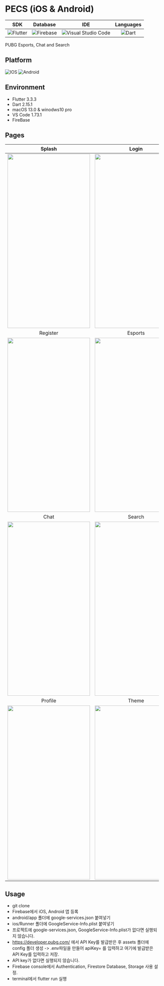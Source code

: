 # PECS (iOS & Android)

|SDK|Database|IDE|Languages|
|:---:|:---:|:---:|:---:|
|![Flutter](https://img.shields.io/badge/Flutter-%2302569B.svg?style=for-the-badge&logo=Flutter&logoColor=white)|![Firebase](https://img.shields.io/badge/firebase-%23039BE5.svg?style=for-the-badge&logo=firebase)|![Visual Studio Code](https://img.shields.io/badge/Visual%20Studio%20Code-0078d7.svg?style=for-the-badge&logo=visual-studio-code&logoColor=white)|![Dart](https://img.shields.io/badge/dart-%230175C2.svg?style=for-the-badge&logo=dart&logoColor=white)|

PUBG Esports, Chat and Search

## Platform

![IOS](https://img.shields.io/badge/iOS-000000?style=for-the-badge&logo=ios&logoColor=white) ![Android](https://img.shields.io/badge/Android-3DDC84?style=for-the-badge&logo=android&logoColor=white)

## Environment

- Flutter 3.3.3
- Dart 2.15.1
- macOS 13.0 & winodws10 pro
- VS Code 1.73.1
- FireBase

## Pages

|Splash|Login|
|:---:|:---:|
|<img src="https://user-images.githubusercontent.com/55680319/201604894-919b2a87-e0a3-43ee-9eaa-6b0c57bd074d.gif" width="270" height="570">|<img src="https://user-images.githubusercontent.com/55680319/201604644-c973f665-e927-43a6-a766-e93fc5e24dd0.gif" width="270" height="570">|
|Register|Esports|
|<img src="https://user-images.githubusercontent.com/55680319/201604744-e7a5f27a-636a-4ec9-b03f-296a36cf2307.gif" width="270" height="570">|<img src="https://user-images.githubusercontent.com/55680319/201605362-f6f5b4fd-0e10-4e3c-af25-7bba5f667ba6.gif" width="270" height="570">|
|Chat|Search|
|<img src="https://user-images.githubusercontent.com/55680319/201605396-a64be791-75bb-4663-adf1-f9cc54ef236d.gif" width="270" height="570">|<img src="https://user-images.githubusercontent.com/55680319/201605543-cc16a6ab-7381-48cf-b86c-ccb729b48ee5.gif" width="270" height="570">|
|Profile|Theme|
|<img src="https://user-images.githubusercontent.com/55680319/201606778-db72dc22-d8d5-4db0-b9dc-9e8256b25622.gif" width="270" height="570">|<img src="https://user-images.githubusercontent.com/55680319/201606834-ef386ef3-9933-4abf-bc4a-b0ebc8fcea0e.gif" width="270" height="570">|

## Usage

- git clone
- Firebase에서 iOS, Android 앱 등록
- android/app 폴더에 google-services.json 붙여넣기
- ios/Runner 폴더에 GoogleService-Info.plist 붙여넣기
- 프로젝트에 google-services.json, GoogleService-Info.plist가 없다면 실행되지 않습니다.
- https://developer.pubg.com/ 에서 API Key를 발급받은 후 assets 폴더에 config 폴더 생성 
  -> .env파일을 만들어 apiKey= 를 입력하고 여기에 발급받은 API Key를 입력하고 저장.
- API key가 없다면 실행되지 않습니다.
- Firebase console에서 Authentication, Firestore Database, Storage 사용 설정.
- terminal에서 flutter run 실행
